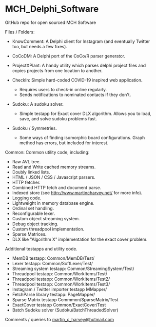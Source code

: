 # MCH_Delphi_Software
GitHub repo for open sourced MCH Software

Files / Folders:

- KnowComment: A Delphi client for Instagram (and eventually Twitter too, but needs a few fixes).

- CoCoDM: A Delphi port of the CoCo/R parser generator.

- ProjectXPlant: A handy utility which parses delphi project files and copies projects from one location to another.

- CheckIn: Simple hard-coded COVID-19 inspired web application.
  - Requires users to check-in online regularly.
  - Sends notifications to nominated contacts if they don't.

- Sudoku: A sudoku solver.
  - Simple testapp for Exact cover DLX algorithm. Allows you to load, save, and solve sudoku problems fast.

- Sudoku / Symmetries.
  - Some ways of finding isomorphic board configurations. Graph method has errors, but included for interest.

Common: Common utility code, including:

- Raw AVL tree.
- Read and Write cached memory streams.
- Doubly linked lists.
- HTML / JSON / CSS / Javascript parsers.
- HTTP fetcher.
- Combined HTTP fetch and document parse.
- Indexed store (see http://www.martincharvey.net/ for more info).
- Logging code.
- Lightweight in memory database engine.
- Ordinal set handling.
- Reconfigurable lexer.
- Custom object streaming system.
- Debug object tracking.
- Custom threadpool implementation.
- Sparse Matrices.
- DLX like "Algorithm X" implementation for the exact cover problem.

Additional testapps and utility code.

- MemDB testapp: Common/MemDB/Test/
- Lexer testapp: Common/SoftLexer/Test/
- Streaming system testapp: Common/StreamingSystem/Test/
- Threadpool testapp: Common/WorkItems/Test/
- Threadpool testapp: Common/WorkItems/Test2/
- Threadpool testapp: Common/WorkItems/Test3/
- Instagram / Twitter importer testapp MMapper/
- FetchParse library testapp: PageMapper/
- Sparse Matrix testapp Commmon/SparseMatrix/Test
- ExactCover testapp Common/ExactCover/Test
- Batch Sudoku solver (Sudoku/BatchThreadedSolver)

Comments / queries to martin_c_harvey@hotmail.com
